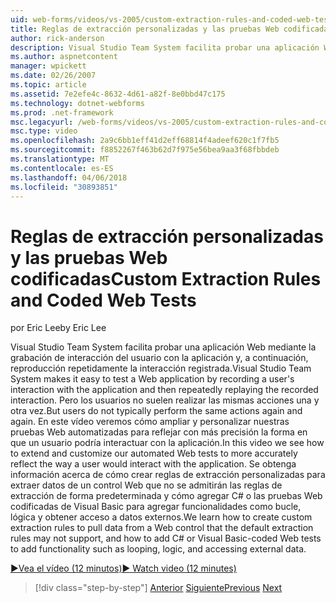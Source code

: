 ```yaml
---
uid: web-forms/videos/vs-2005/custom-extraction-rules-and-coded-web-tests
title: Reglas de extracción personalizadas y las pruebas Web codificadas | Documentos de Microsoft
author: rick-anderson
description: Visual Studio Team System facilita probar una aplicación Web mediante el registro de la interacción del usuario con la aplicación y, a continuación, se reproduce repetidamente la re...
ms.author: aspnetcontent
manager: wpickett
ms.date: 02/26/2007
ms.topic: article
ms.assetid: 7e2efe4c-8632-4d61-a82f-8e0bbd47c175
ms.technology: dotnet-webforms
ms.prod: .net-framework
msc.legacyurl: /web-forms/videos/vs-2005/custom-extraction-rules-and-coded-web-tests
msc.type: video
ms.openlocfilehash: 2a9c6bb1eff41d2eff68814f4adeef620c1f7fb5
ms.sourcegitcommit: f8852267f463b62d7f975e56bea9aa3f68fbbdeb
ms.translationtype: MT
ms.contentlocale: es-ES
ms.lasthandoff: 04/06/2018
ms.locfileid: "30893851"
---
```

<a name="custom-extraction-rules-and-coded-web-tests"></a><span data-ttu-id="ad133-103">Reglas de extracción personalizadas y las pruebas Web codificadas</span><span class="sxs-lookup"><span data-stu-id="ad133-103">Custom Extraction Rules and Coded Web Tests</span></span>
====================
<span data-ttu-id="ad133-104">por Eric Lee</span><span class="sxs-lookup"><span data-stu-id="ad133-104">by Eric Lee</span></span>

<span data-ttu-id="ad133-105">Visual Studio Team System facilita probar una aplicación Web mediante la grabación de interacción del usuario con la aplicación y, a continuación, reproducción repetidamente la interacción registrada.</span><span class="sxs-lookup"><span data-stu-id="ad133-105">Visual Studio Team System makes it easy to test a Web application by recording a user's interaction with the application and then repeatedly replaying the recorded interaction.</span></span> <span data-ttu-id="ad133-106">Pero los usuarios no suelen realizar las mismas acciones una y otra vez.</span><span class="sxs-lookup"><span data-stu-id="ad133-106">But users do not typically perform the same actions again and again.</span></span> <span data-ttu-id="ad133-107">En este vídeo veremos cómo ampliar y personalizar nuestras pruebas Web automatizadas para reflejar con más precisión la forma en que un usuario podría interactuar con la aplicación.</span><span class="sxs-lookup"><span data-stu-id="ad133-107">In this video we see how to extend and customize our automated Web tests to more accurately reflect the way a user would interact with the application.</span></span> <span data-ttu-id="ad133-108">Se obtenga información acerca de cómo crear reglas de extracción personalizadas para extraer datos de un control Web que no se admitirán las reglas de extracción de forma predeterminada y cómo agregar C# o las pruebas Web codificadas de Visual Basic para agregar funcionalidades como bucle, lógica y obtener acceso a datos externos.</span><span class="sxs-lookup"><span data-stu-id="ad133-108">We learn how to create custom extraction rules to pull data from a Web control that the default extraction rules may not support, and how to add C# or Visual Basic-coded Web tests to add functionality such as looping, logic, and accessing external data.</span></span>

[<span data-ttu-id="ad133-109">&#9654;Vea el vídeo (12 minutos)</span><span class="sxs-lookup"><span data-stu-id="ad133-109">&#9654; Watch video (12 minutes)</span></span>](https://channel9.msdn.com/Blogs/ASP-NET-Site-Videos/custom-extraction-rules-and-coded-web-tests)

> [!div class="step-by-step"]
> <span data-ttu-id="ad133-110">[Anterior](code-coverage-of-automated-tests.md)
> [Siguiente](the-effects-of-caching.md)</span><span class="sxs-lookup"><span data-stu-id="ad133-110">[Previous](code-coverage-of-automated-tests.md)
[Next](the-effects-of-caching.md)</span></span>
